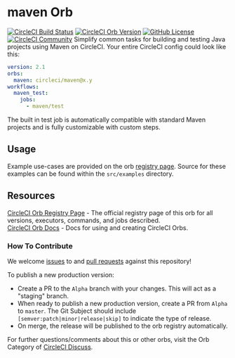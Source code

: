# maven Orb

[![CircleCI Build Status](https://circleci.com/gh/CircleCI-Public/maven-orb.svg?style=shield "CircleCI Build Status")](https://circleci.com/gh/CircleCI-Public/maven-orb) [![CircleCI Orb Version](https://badges.circleci.com/orbs/circleci/maven.svg)](https://circleci.com/orbs/registry/orb/circleci/maven) [![GitHub License](https://img.shields.io/badge/license-MIT-blue.svg)](https://raw.githubusercontent.com/CircleCI-Public/maven-orb/master/LICENSE) [![CircleCI Community](https://img.shields.io/badge/community-CircleCI%20Discuss-343434.svg)](https://discuss.circleci.com/c/ecosystem/orbs)
Simplify common tasks for building and testing Java projects using Maven on CircleCI. Your entire CircleCI config could look like this:

```yml
version: 2.1
orbs:
  maven: circleci/maven@x.y
workflows:
  maven_test:
    jobs:
      - maven/test
```

The built in test job is automatically compatible with standard Maven projects and is fully customizable with custom steps.

## Usage

Example use-cases are provided on the orb [registry page](https://circleci.com/orbs/registry/orb/circleci/maven#usage-examples). Source for these examples can be found within the `src/examples` directory.

## Resources

[CircleCI Orb Registry Page](https://circleci.com/orbs/registry/orb/circleci/maven) - The official registry page of this orb for all versions, executors, commands, and jobs described.  
[CircleCI Orb Docs](https://circleci.com/docs/2.0/orb-intro/#section=configuration) - Docs for using and creating CircleCI Orbs.  

### How To Contribute

We welcome [issues](https://github.com/CircleCI-Public/maven-orb/issues) to and [pull requests](https://github.com/CircleCI-Public/maven-orb/pulls) against this repository!

To publish a new production version:

* Create a PR to the `Alpha` branch with your changes. This will act as a "staging" branch.
* When ready to publish a new production version, create a PR from `Alpha` to `master`. The Git Subject should include `[semver:patch|minor|release|skip]` to indicate the type of release.
* On merge, the release will be published to the orb registry automatically.

For further questions/comments about this or other orbs, visit the Orb Category of [CircleCI Discuss](https://discuss.circleci.com/c/orbs).
